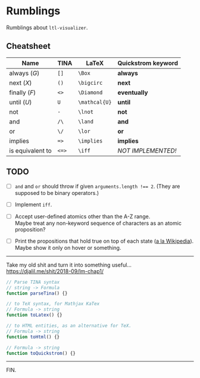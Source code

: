 # Rumblings

Rumblings about `ltl-visualizer`.


## Cheatsheet

 Name            | TINA  | LaTeX         | Quickstrom keyword
-----------------|-------|---------------|--------------------
always (_G_)     | `[]`  | `\Box`        | **always**
next   (_X_)     | `()`  | `\bigcirc`    | **next**
finally (_F_)    | `<>`  | `\Diamond`    | **eventually**
until   (_U_)    | `U`   | `\mathcal{U}` | **until**
not              | `-`   | `\lnot`       | **not**
and              | `/\`  | `\land`       | **and**
or               | `\/`  | `\lor`        | **or**
implies          | `=>`  | `\implies`    | **implies**
is equivalent to | `<=>` | `\iff`        | _NOT IMPLEMENTED!_


## TODO

- [ ] `and` and `or` should throw if given `arguments.length !== 2`. (They are supposed to be binary operators.)

- [ ] Implement `iff`.

- [ ] Accept user-defined atomics other than the A-Z range.  
Maybe treat any non-keyword sequence of characters as an atomic proposition?

- [ ] Print the propositions that hold true on top of each state
([a la Wikipedia](https://en.wikipedia.org/wiki/Linear_temporal_logic#/media/File:Ltlrelease-stop.svg)).
Maybe show it only on hover or something.

---

Take my old shit and turn it into something useful...
https://djalil.me/shit/2018-09/lm-chap1/

```js
// Parse TINA syntax
// string -> Formula
function parseTina() {}

// to TeX syntax, for Mathjax KaTex
// Formula -> string
function toLatex() {}

// to HTML entities, as an alternative for TeX.
// Formula -> string
function toHtml() {}

// Formula -> string
function toQuickstrom() {}
```

---

FIN.
